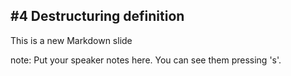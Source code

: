 ##  #4 Destructuring definition

This is a new Markdown slide

note:
    Put your speaker notes here.
    You can see them pressing 's'.
